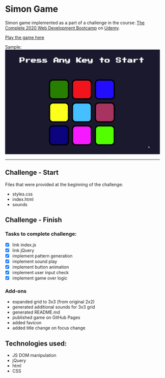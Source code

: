 # Simon Game

Simon game implemented as a part of a challenge in the course: [The Complete 2020 Web Development Bootcamp](https://www.udemy.com/course/the-complete-web-development-bootcamp/) on [Udemy](https://www.udemy.com/).

[Play the game here](https://zcsain.github.io/simon-game/index.html)

Sample:
![](simon_gif.gif)

---

## Challenge - Start
Files that were provided at the beginning of the challenge:
  - styles.css
  - index.html
  - sounds

## Challenge - Finish
### Tasks to complete challenge:
  - [x] link index.js
  - [x] link jQuery
  - [x] implement pattern generation
  - [x] implement sound play
  - [x] implement button animation
  - [x] implement user input check
  - [x] implement game over logic

### Add-ons
  - expanded grid to 3x3 (from original 2x2)
  - generated additional sounds for 3x3 grid
  - generated README.md
  - published game on GitHub Pages
  - added favicon
  - added title change on focus change

## Technologies used:
  - JS DOM manipulation
  - jQuery
  - html
  - CSS
